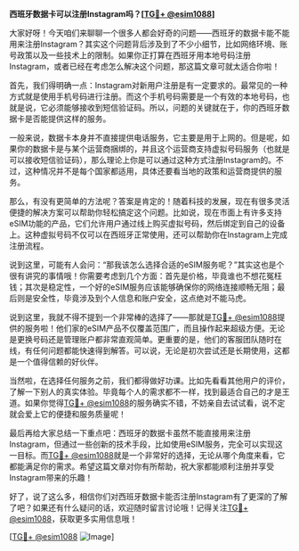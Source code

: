 **西班牙数据卡可以注册Instagram吗？[[TG💪+ @esim1088](https://t.me/s/esim1088)]**

大家好呀！今天咱们来聊聊一个很多人都会好奇的问题——西班牙的数据卡能不能用来注册Instagram？其实这个问题背后涉及到了不少小细节，比如网络环境、账号政策以及一些技术上的限制。如果你正打算在西班牙用本地号码注册Instagram，或者已经在考虑怎么解决这个问题，那这篇文章可就太适合你啦！

首先，我们得明确一点：Instagram对新用户注册是有一定要求的。最常见的一种方式就是使用手机号码进行注册。而这个手机号码需要是一个有效的本地号码，也就是说，它必须能够接收到短信验证码。所以，问题的关键就在于，你的西班牙数据卡是否能提供这样的服务。

一般来说，数据卡本身并不直接提供电话服务，它主要是用于上网的。但是呢，如果你的数据卡是与某个运营商捆绑的，并且这个运营商支持虚拟号码服务（也就是可以接收短信验证码），那么理论上你是可以通过这种方式注册Instagram的。不过，这种情况并不是每个国家都适用，具体还要看当地的政策和运营商提供的服务。

那么，有没有更简单的方法呢？答案是肯定的！随着科技的发展，现在有很多灵活便捷的解决方案可以帮助你轻松搞定这个问题。比如说，现在市面上有许多支持eSIM功能的产品，它们允许用户通过线上购买虚拟号码，然后绑定到自己的设备上。这种虚拟号码不仅可以在西班牙正常使用，还可以帮助你在Instagram上完成注册流程。

说到这里，可能有人会问：“那我该怎么选择合适的eSIM服务呢？”其实这也是个很有讲究的事情哦！你需要考虑到几个方面：首先是价格，毕竟谁也不想花冤枉钱；其次是稳定性，一个好的eSIM服务应该能够确保你的网络连接顺畅无阻；最后则是安全性，毕竟涉及到个人信息和账户安全，这点绝对不能马虎。

说到这里，我就不得不提到一个非常棒的选择了——那就是[TG💪+ @esim1088](https://t.me/s/esim1088)提供的服务啦！他们家的eSIM产品不仅覆盖范围广，而且操作起来超级方便。无论是更换号码还是管理账户都非常直观简单。更重要的是，他们的客服团队随时在线，有任何问题都能快速得到解答。可以说，无论是初次尝试还是长期使用，这都是一个值得信赖的好伙伴。

当然啦，在选择任何服务之前，我们都得做好功课。比如先看看其他用户的评价，了解一下别人的真实体验。毕竟每个人的需求都不一样，找到最适合自己的才是王道。如果你觉得[TG💪+ @esim1088](https://t.me/s/esim1088)的服务确实不错，不妨亲自去试试看，说不定就会爱上它的便捷和服务质量呢！

最后再给大家总结一下重点吧：西班牙的数据卡虽然不能直接用来注册Instagram，但通过一些创新的技术手段，比如使用eSIM服务，完全可以实现这一目标。而[TG💪+ @esim1088](https://t.me/s/esim1088)就是一个非常好的选择，无论从哪个角度来看，它都能满足你的需求。希望这篇文章对你有所帮助，祝大家都能顺利注册并享受Instagram带来的乐趣！

好了，说了这么多，相信你们对西班牙数据卡能否注册Instagram有了更深的了解了吧？如果还有什么疑问的话，欢迎随时留言讨论哦！记得关注[TG💪+ @esim1088](https://t.me/s/esim1088)，获取更多实用信息哦！

[[TG💪+ @esim1088](https://t.me/s/esim1088) ![Image](https://i.postimg.cc/4NQfJmqS/Snipaste-2025-05-13-00-14-12.png)]